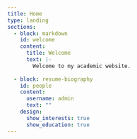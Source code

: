 ```yaml
---
title: Home
type: landing
sections:
  - block: markdown
    id: welcome
    content:
      title: Welcome
      text: |-
        Welcome to my academic website.
  
  - block: resume-biography
    id: people
    content:
      username: admin
      text: ""
    design:
      show_interests: true
      show_education: true
---
```


